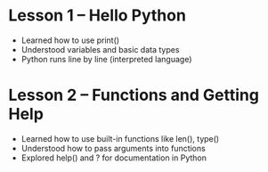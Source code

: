 # Lesson 1 – Hello Python
- Learned how to use print()  
- Understood variables and basic data types  
- Python runs line by line (interpreted language)

# Lesson 2 – Functions and Getting Help
- Learned how to use built-in functions like len(), type()  
- Understood how to pass arguments into functions  
- Explored help() and ? for documentation in Python
